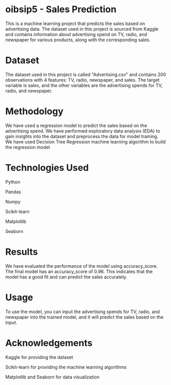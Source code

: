 # oibsip5 - Sales Prediction
This is a machine learning project that predicts the sales based on advertising data. The dataset used in this project is sourced from Kaggle and contains information about advertising spend on TV, radio, and newspaper for various products, along with the corresponding sales.

# Dataset
The dataset used in this project is called "Advertising.csv" and contains 200 observations with 4 features: TV, radio, newspaper, and sales. The target variable is sales, and the other variables are the advertising spends for TV, radio, and newspaper.

# Methodology
We have used a regression model to predict the sales based on the advertising spend. We have performed exploratory data analysis (EDA) to gain insights into the dataset and preprocess the data for model training. We have used Decision Tree Regression machine learning algorithm to build the regression model

# Technologies Used
Python

Pandas

Numpy

Scikit-learn

Matplotlib

Seaborn

# Results
We have evaluated the performance of the model using accuracy_score. The final model has an accuracy_score of 0.96. This indicates that the model has a good fit and can predict the sales accurately.

# Usage
To use the model, you can input the advertising spends for TV, radio, and newspaper into the trained model, and it will predict the sales based on the input.

# Acknowledgements
Kaggle for providing the dataset

Scikit-learn for providing the machine learning algorithms

Matplotlib and Seaborn for data visualization
